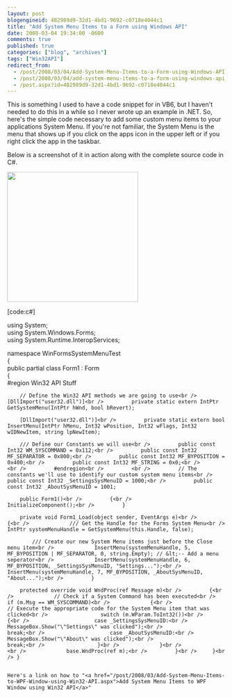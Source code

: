 ```yaml
---
layout: post
blogengineid: 482989d9-32d1-4bd1-9692-c0718e4044c1
title: "Add System Menu Items to a Form using Windows API"
date: 2008-03-04 19:34:00 -0600
comments: true
published: true
categories: ["blog", "archives"]
tags: ["Win32API"]
redirect_from: 
  - /post/2008/03/04/Add-System-Menu-Items-to-a-Form-using-Windows-API
  - /post/2008/03/04/add-system-menu-items-to-a-form-using-windows-api
  - /post.aspx?id=482989d9-32d1-4bd1-9692-c0718e4044c1
---
```

<!-- more -->

This is something I used to have a code snippet for in VB6, but I haven't needed to do this in a while so I never wrote up an example in .NET. So, here's the simple code necessary to add some custom menu items to your applications System Menu. If you're not familiar, the System Menu is the menu that shows up if you click on the apps icon in the upper left or if you right click the app in the taskbar.

Below is a screenshot of it in action along with the complete source code in C#.

<img src="/images/postsWin32API_AddSystemMenuItem.png" alt="" width="301" height="299" />

[code:c#]

using System;<br /> using System.Windows.Forms;<br /> using System.Runtime.InteropServices;

namespace WinFormsSystemMenuTest<br /> {<br />     public partial class Form1 : Form<br />     {<br />         #region Win32 API Stuff

        // Define the Win32 API methods we are going to use<br />         [DllImport("user32.dll")]<br />         private static extern IntPtr GetSystemMenu(IntPtr hWnd, bool bRevert);

        [DllImport("user32.dll")]<br />         private static extern bool InsertMenu(IntPtr hMenu, Int32 wPosition, Int32 wFlags, Int32 wIDNewItem, string lpNewItem);

        /// Define our Constants we will use<br />         public const Int32 WM_SYSCOMMAND = 0x112;<br />         public const Int32 MF_SEPARATOR = 0x800;<br />         public const Int32 MF_BYPOSITION = 0x400;<br />         public const Int32 MF_STRING = 0x0;<br />         <br />         #endregion<br />         <br />         // The constants we'll use to identify our custom system menu items<br />         public const Int32 _SettingsSysMenuID = 1000;<br />         public const Int32 _AboutSysMenuID = 1001;

        public Form1()<br />         {<br />             InitializeComponent();<br />         }

        private void Form1_Load(object sender, EventArgs e)<br />         {<br />             /// Get the Handle for the Forms System Menu<br />             IntPtr systemMenuHandle = GetSystemMenu(this.Handle, false);

            /// Create our new System Menu items just before the Close menu item<br />             InsertMenu(systemMenuHandle, 5, MF_BYPOSITION | MF_SEPARATOR, 0, string.Empty); // &lt;-- Add a menu seperator<br />             InsertMenu(systemMenuHandle, 6, MF_BYPOSITION, _SettingsSysMenuID, "Settings...");<br />             InsertMenu(systemMenuHandle, 7, MF_BYPOSITION, _AboutSysMenuID, "About...");<br />         }

        protected override void WndProc(ref Message m)<br />         {<br />             // Check if a System Command has been executed<br />             if (m.Msg == WM_SYSCOMMAND)<br />             {<br />                 // Execute the appropriate code for the System Menu item that was clicked<br />                 switch (m.WParam.ToInt32())<br />                 {<br />                     case _SettingsSysMenuID:<br />                         MessageBox.Show("\"Settings\" was clicked");<br />                         break;<br />                     case _AboutSysMenuID:<br />                         MessageBox.Show("\"About\" was clicked");<br />                         break;<br />                 }<br />             }<br />             <br />             base.WndProc(ref m);<br />         }<br />     }<br /> }

```

Here's a link on how to "<a href="/post/2008/03/Add-System-Menu-Items-to-WPF-Window-using-Win32-API.aspx">Add System Menu Items to WPF Window using Win32 API</a>"
